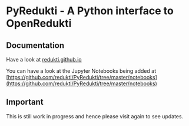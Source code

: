 # PyRedukti - A Python interface to OpenRedukti

## Documentation

Have a look at [redukti.github.io](https://redukti.github.io/index.html)

You can have a look at the Jupyter Notebooks being added at [https://github.com/redukti/PyRedukti/tree/master/notebooks](https://github.com/redukti/PyRedukti/tree/master/notebooks)

## Important

This is still work in progress and hence please visit again to see updates.
